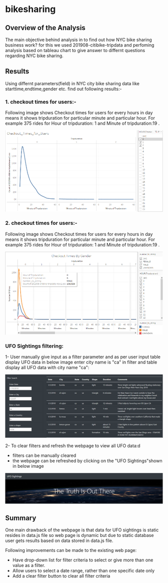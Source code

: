 # bikesharing
## Overview of the Analysis

   The main objective behind analysis in to find out how NYC bike sharing business work? for this we used 201908-citibike-tripdata and perfoming analysis based on tableau chart to give answer to differnt questions regarding NYC bike sharing.


## Results

Using differnt parameters(field) in NYC city bike sharing data like starttime,endtime,gender etc. find out following results:-

### 1. checkout times for users:-

   Following image shows Checkout times for users for every hours in day means it shows tripduration for particular minute and  particular hour. For example 375 rides for Hour of tripduration: 1 and Minute of tripduration:19 .


![image](https://github.com/sanjal7137/bikesharing/blob/f422cd5484764b2f51791b40c68a8bd4c8951d72/Images/1.png)

### 2. checkout times for users:-

   Following image shows Checkout times for users for every hours in day means it shows tripduration for particular minute and  particular hour. For example 375 rides for Hour of tripduration: 1 and Minute of tripduration:19 .


![image](https://github.com/sanjal7137/bikesharing/blob/f422cd5484764b2f51791b40c68a8bd4c8951d72/Images/2new.png)
### UFO Sightings filtering:

1- User manually give input as a filter parameter and as per user input table display UFO data in below image enter city name is "ca" in filter and table display all UFO data with city name "ca":

![image](https://github.com/sanjal7137/UFOs/blob/a6a08c2b0e5936222375ee66c6a36c18e5814ff7/Resources/ufofilterdata.png)

2- To clear filters and refresh the webpage to view all UFO data:d

  * filters can be manually cleared
  * the webpage can be refreshed by clicking on the "UFO Sightings"shown in below image
  
  ![image](https://github.com/sanjal7137/UFOs/blob/959f1b95ba0ea537c1935e84e5640c5b02493b5c/Resources/ufoclear.png)
 

## Summary 

One main drawback of the webpage is that data for UFO sightings is static resides in data.js file so web page is dynamic but due to static database user gets results based on data stored in data.js file. 

Following improvements can be made to the existing web page:
* Have drop-down list for filter criteria to select or give more than one value as a filter.
* Allow users to select a date range, rather than one specific date only
* Add a clear filter button to clear all filter criteria 
